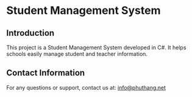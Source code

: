 # Student Management System

## Introduction
This project is a Student Management System developed in C#. It helps schools easily manage student and teacher information.
## Contact Information
For any questions or support, contact us at: info@phuthang.net
